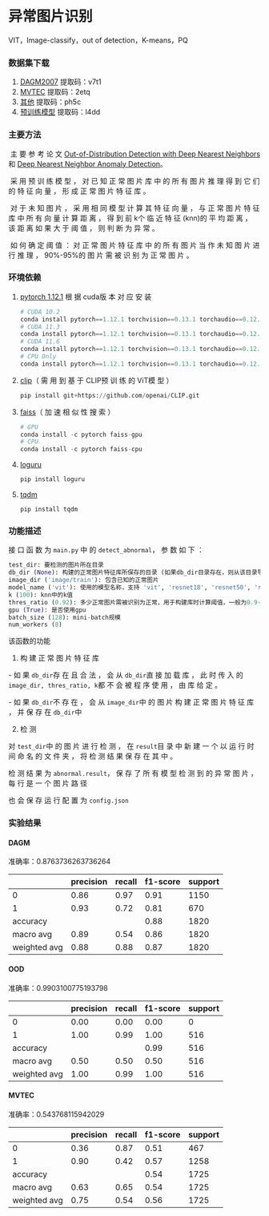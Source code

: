 # 异常图片识别
VIT，Image-classify，out of detection，K-means，PQ

### 数据集下载

1. [DAGM2007](https://pan.baidu.com/s/1wQMfgtjgjwtYxgO2NSf7aQ) 提取码：v7t1
2. [MVTEC](https://pan.baidu.com/s/1YTqJn5otJBKzN7woPA04eA) 提取码：2etq 
3. [其他](https://pan.baidu.com/s/1WOLpik9-MMQIJlrklgtFUA) 提取码：ph5c
4. [预训练模型](https://pan.baidu.com/s/1GFlDvWmNyzjaGfstihvzsA) 提取码：l4dd

### 主要方法                                                                                                                                                                                                                                        

​	主 要 参 考 论 文 [Out-of-Distribution Detection with Deep Nearest Neighbors](https://arxiv.org/abs/2204.06507)和 [Deep Nearest Neighbor Anomaly Detection](https://arxiv.org/abs/2002.10445)。                                                                                                                                                                                                                                                                                             

​	采 用 预 训 练 模 型 ， 对 已 知 正 常 图 片 库 中 的 所 有 图 片 推 理 得 到 它 们 的 特 征 向 量 ， 形 成 正 常 图 片 特 征 库 。                                                                                                                                                                                                                                                                                                                                                                                               

​	对 于 未 知 图 片 ， 采 用 相 同 模 型 计 算 其 特 征 向 量 ， 与 正 常 图 片 特 征 库 中 所 有 向 量 计 算 距 离 ， 得 到 前 k个 临 近 特 征 (knn)的 平 均 距 离 ， 该 距 离 如 果 大 于 阈 值 ， 则 判 断 为 异 常 。                                                                                                                                                                                                                                                                                                                                   

​	如 何 确 定 阈 值 ： 对 正 常 图 片 特 征 库 中 的 所 有 图 片 当 作 未 知 图 片 进 行 推 理 ， 90%-95%的 图 片 需 被 识 别 为 正 常 图 片 。    

### 环境依赖

1. [pytorch 1.12.1](https://pytorch.org/get-started/previous-versions/#v1121) 根 据 cuda版 本 对 应 安 装     

   ```python
   # CUDA 10.2
   conda install pytorch==1.12.1 torchvision==0.13.1 torchaudio==0.12.1 cudatoolkit=10.2 -c pytorch
   # CUDA 11.3
   conda install pytorch==1.12.1 torchvision==0.13.1 torchaudio==0.12.1 cudatoolkit=11.3 -c pytorch
   # CUDA 11.6
   conda install pytorch==1.12.1 torchvision==0.13.1 torchaudio==0.12.1 cudatoolkit=11.6 -c pytorch -c conda-forge
   # CPU Only
   conda install pytorch==1.12.1 torchvision==0.13.1 torchaudio==0.12.1 cpuonly -c pytorch
   ```

2. [clip](https://github.com/openai/CLIP)（ 需 用 到 基 于 CLIP预 训 练 的 ViT模 型 ）  

   ```python
   pip install git+https://github.com/openai/CLIP.git
   ```

3. [faiss](https://github.com/facebookresearch/faiss)（ 加 速 相 似 性 搜 索 ） 

   ```python
   # GPU
   conda install -c pytorch faiss-gpu
   # CPU
   conda install -c pytorch faiss-cpu
   ```

4. [loguru](https://github.com/Delgan/loguru)

   ```python
   pip install loguru
   ```

5. [tqdm](https://github.com/tqdm/tqdm)  

   ```
   pip install tqdm
   ```

### 功能描述

接 口 函 数 为  `main.py` 中 的  `detect_abnormal`， 参 数 如 下 ： 

```python
test_dir: 要检测的图片所在目录
db_dir (None): 构建的正常图片特征库所保存的目录 (如果db_dir目录存在，则从该目录导入库；如果不存在，则重新构建库，并保存在此目录)
image_dir ('image/train'): 包含已知的正常图片
model_name ('vit'): 使用的模型名称，支持 'vit', 'resnet18', 'resnet50', 'resnet101'
k (100): knn中的k值
thres_ratio (0.92): 多少正常图片需被识别为正常，用于构建库时计算阈值，一般为0.9-0.95
gpu (True): 是否使用gpu
batch_size (128): mini-batch规模
num_workers (8)
```

该函数的功能

1. 构 建 正 常 图 片 特 征 库                                                                                                                                                                                                                           

\- 如 果 `db_dir`存 在 且 合 法 ， 会 从 `db_dir`直 接 加 载 库 ， 此 时 传 入 的 `image_dir, thres_ratio, k`都 不 会 被 程 序 使 用 ， 由 库 给 定 。                                                                                                                             

\- 如 果 `db_dir`不 存 在 ， 会 从 `image_dir`中 的 图 片 构 建 正 常 图 片 特 征 库 ， 并 保 存 在 `db_dir`中                                                                                                                                                                                                                                                                                                                                                                                                     

2. 检 测                                                                                                                                                                                                                                         

对 `test_dir`中 的 图 片 进 行 检 测 ， 在 `result`目 录 中 新 建 一 个 以 运 行 时 间 命 名 的 文 件 夹 ， 将 检 测 结 果 保 存 在 其 中 。                                                                                                                                            

检 测 结 果 为 `abnormal.result`， 保 存 了 所 有 模 型 检 测 到 的 异 常 图 片 ， 每 行 是 一 个 图 片 路 径                                                                                                                                                                 

也 会 保 存 运 行 配 置 为 `config.json`  

### 实验结果

#### DAGM
准确率：0.8763736263736264

|              | precision | recall | f1-score | support |
| ------------ | --------- | ------ | -------- | ------- |
| 0            | 0.86      | 0.97   | 0.91     | 1150    |
| 1            | 0.93      | 0.72   | 0.81     | 670     |
| accuracy     |           |        | 0.88     | 1820    |
| macro avg    | 0.89      | 0.54   | 0.86     | 1820    |
| weighted avg | 0.88      | 0.88   | 0.87     | 1820    |

####  OOD

准确率：0.9903100775193798

|              | precision | recall | f1-score | support |
| ------------ | --------- | ------ | -------- | ------- |
| 0            | 0.00      | 0.00   | 0.00     | 0       |
| 1            | 1.00      | 0.99   | 1.00     | 516     |
| accuracy     |           |        | 0.99     | 516     |
| macro avg    | 0.50      | 0.50   | 0.50     | 516     |
| weighted avg | 1.00      | 0.99   | 1.00     | 516     |

#### MVTEC

准确率：0.543768115942029

|              | precision | recall | f1-score | support |
| ------------ | --------- | ------ | -------- | ------- |
| 0            | 0.36      | 0.87   | 0.51     | 467     |
| 1            | 0.90      | 0.42   | 0.57     | 1258    |
| accuracy     |           |        | 0.54     | 1725    |
| macro avg    | 0.63      | 0.65   | 0.54     | 1725    |
| weighted avg | 0.75      | 0.54   | 0.56     | 1725    |





